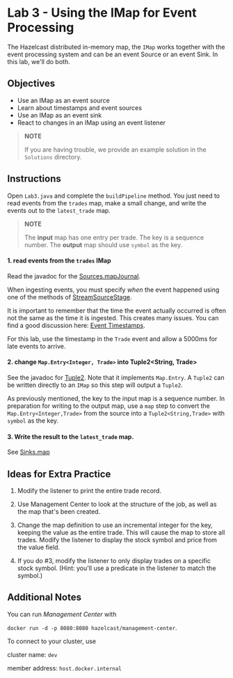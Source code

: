 # Lab 3 - Using the IMap for Event Processing

The Hazelcast distributed in-memory map, the `IMap` works together 
with the event processing system and can be an event Source or 
an event Sink. In this lab, we'll do both.

## Objectives
* Use an IMap as an event source
* Learn about timestamps and event sources
* Use an IMap as an event sink
* React to changes in an IMap using an event listener

> __NOTE__ 
> 
> If you are having trouble, we provide an example solution in the `Solutions` directory. 

## Instructions

Open `Lab3.java` and complete the `buildPipeline` method. You just need to
read events from the `trades` map, make a small change, and write the 
events out to the `latest_trade` map.

> __NOTE__
>
> The __input__ map has one entry per trade.  The key is a
> sequence number.  The __output__ map should use `symbol`
> as the key.


#### 1. read events from the `trades` IMap

Read the javadoc for the [Sources.mapJournal](https://docs.hazelcast.org/docs/latest/javadoc/com/hazelcast/jet/pipeline/Sources.html#mapJournal(java.lang.String,com.hazelcast.jet.pipeline.JournalInitialPosition)).  

When ingesting events, you must specify _when_ the event happened using 
one of the methods of [StreamSourceStage](https://docs.hazelcast.org/docs/latest/javadoc/com/hazelcast/jet/pipeline/StreamSourceStage.html).

It is important to remember that the time the event actually occurred is often not the same as the time it is ingested.  This creates 
many issues.  You can find a good discussion here: [Event Timestamps](https://docs.hazelcast.com/hazelcast/latest/pipelines/building-pipelines#event-timestamps). 

For this lab, use the timestamp in the `Trade` event and allow a 5000ms for
late events to arrive.

#### 2. change  `Map.Entry<Integer, Trade>` into Tuple2<String, Trade>

See the javadoc for [Tuple2](https://docs.hazelcast.org/docs/latest/javadoc/com/hazelcast/jet/datamodel/Tuple2.html). Note that it 
implements `Map.Entry`.  A `Tuple2` can be written directly to an `IMap` 
so this step will output a `Tuple2`.

As previously mentioned, the key to the input map is a sequence number.
In preparation for writing to the output map, use a `map` step to convert 
the `Map.Entry<Integer,Trade>` from the source into a `Tuple2<String,Trade>`
with `symbol` as the key.

#### 3. Write the result to the `latest_trade` map. 

See [Sinks.map](https://docs.hazelcast.org/docs/latest/javadoc/com/hazelcast/jet/pipeline/Sinks.html#map(java.lang.String)) 

## Ideas for Extra Practice

1. Modify the listener to print the entire trade record.

2. Use Management Center to look at the structure of the job, as well as the map that's been created. 

3. Change the map definition to use an incremental integer for the key, keeping the value as the entire trade. This will cause the map to store all trades. Modify the listener to display the stock symbol and price from the value field. 

4. If you do #3, modify the listener to only display trades on a specific stock symbol. (Hint: you'll use a predicate in the listener to match the symbol.)

## Additional Notes

You can run _Management Center_ with

`docker run -d -p 8080:8080 hazelcast/management-center`.

To connect to your cluster, use

cluster name: `dev`

member address: `host.docker.internal`

